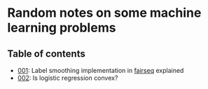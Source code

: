 # Random notes on some machine learning problems

## Table of contents

- <a href="./001_label_smoothing_fairseq.pdf">001</a>: Label smoothing implementation in <a href="https://github.com/pytorch/fairseq/blob/master/fairseq/criterions/label_smoothed_cross_entropy.py">fairseq</a> explained
- <a href="002_convexity_of_logistic_regression.pdf">002</a>: Is logistic regression convex?
